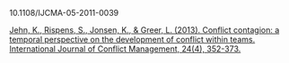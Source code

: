 
10.1108/IJCMA-05-2011-0039

[Jehn, K., Rispens, S., Jonsen, K., & Greer, L. (2013). Conflict contagion: a temporal perspective on the development of conflict within teams. International Journal of Conflict Management, 24(4), 352-373.](https://www.emerald.com/insight/content/doi/10.1108/ijcma-05-2011-0039/full/pdf?casa_token=bQfhLD2YgWYAAAAA%3AfSrCsrkBPQVwOAS96IJxKzrqg_fy7BLvYIqiGNNGXfCo_H-v2i-7Dyvd39Ajch963Cp_qdAXjyN1gzuWzzVmGiIJsxCh4pLVL4xkGt0Ff9yyvIpf9GE)